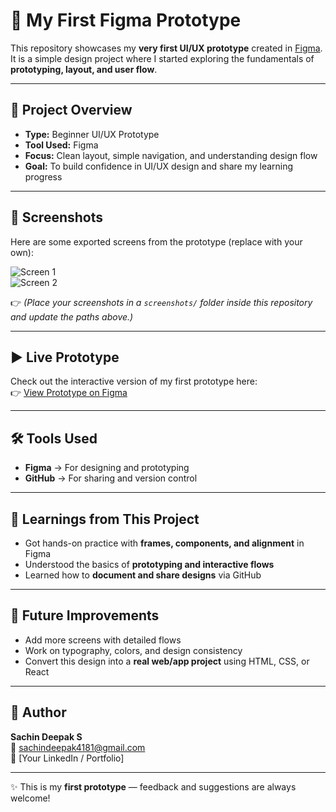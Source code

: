 # 🎨 My First Figma Prototype

This repository showcases my **very first UI/UX prototype** created in [Figma](https://www.figma.com/).  
It is a simple design project where I started exploring the fundamentals of **prototyping, layout, and user flow**.  

---

## 📌 Project Overview
- **Type:** Beginner UI/UX Prototype  
- **Tool Used:** Figma  
- **Focus:** Clean layout, simple navigation, and understanding design flow  
- **Goal:** To build confidence in UI/UX design and share my learning progress  

---

## 📸 Screenshots
Here are some exported screens from the prototype (replace with your own):

![Screen 1](screenshots/screen1.png)  
![Screen 2](screenshots/screen2.png)  

👉 *(Place your screenshots in a `screenshots/` folder inside this repository and update the paths above.)*

---

## ▶️ Live Prototype
Check out the interactive version of my first prototype here:  
👉 [View Prototype on Figma](https://www.figma.com/design/IEFc7AtQ7WEECsrlGkvruI/Untitled?node-id=0-1&t=OjIwpc6LQ99WYsS2-1)



---

## 🛠️ Tools Used
- **Figma** → For designing and prototyping  
- **GitHub** → For sharing and version control  

---

## 🚀 Learnings from This Project
- Got hands-on practice with **frames, components, and alignment** in Figma  
- Understood the basics of **prototyping and interactive flows**  
- Learned how to **document and share designs** via GitHub  

---

## 🔮 Future Improvements
- Add more screens with detailed flows  
- Work on typography, colors, and design consistency  
- Convert this design into a **real web/app project** using HTML, CSS, or React  

---

## 👤 Author
**Sachin Deepak S**  
📧 sachindeepak4181@gmail.com  
🔗 [Your LinkedIn / Portfolio]  

---
✨ This is my **first prototype** — feedback and suggestions are always welcome!
